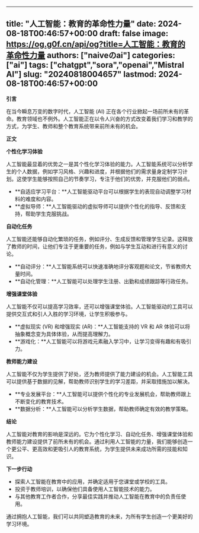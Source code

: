 
---
title: "人工智能：教育的革命性力量"
date: 2024-08-18T00:46:57+00:00
draft: false
image: https://og.g0f.cn/api/og?title=人工智能：教育的革命性力量
authors: ["naiveのai"]
categories: ["ai"]
tags: ["chatgpt","sora","openai","Mistral AI"]
slug: "20240818004657"
lastmod: 2024-08-18T00:46:57+00:00
---
**引言**

在当今瞬息万变的数字时代，人工智能 (AI) 正在各个行业掀起一场前所未有的革命。教育领域也不例外。人工智能正在以令人兴奋的方式改变着我们学习和教学的方式，为学生、教师和整个教育系统带来前所未有的机会。

**正文**

**个性化学习体验**

人工智能最显着的优势之一是其个性化学习体验的能力。人工智能系统可以分析学生的个人数据，例如学习风格、兴趣和进度，并根据他们的需求量身定制学习计划。这使学生能够按照自己的节奏学习，专注于他们的优势，并克服他们的弱点。

* **自适应学习平台：**人工智能驱动平台可以根据学生的表现自动调整学习材料的难度和内容。
* **虚拟导师：**人工智能驱动的虚拟导师可以提供个性化的指导、反馈和支持，帮助学生克服挑战。

**自动化任务**

人工智能还能够自动化繁琐的任务，例如评分、生成反馈和管理学生记录。这释放了教师的时间，让他们专注于更重要的任务，例如与学生互动和进行有意义的讨论。

* **自动评分：**人工智能系统可以快速准确地评分客观题和论文，节省教师大量时间。
* **自动化管理：**人工智能可以处理学生注册、出勤和成绩跟踪等行政任务。

**增强课堂体验**

人工智能不仅可以提高学习效率，还可以增强课堂体验。人工智能驱动的工具可以提供交互式和引人入胜的学习环境，让学生积极参与。

* **虚拟现实 (VR) 和增强现实 (AR)：**人工智能支持的 VR 和 AR 体验可以将抽象概念变为具体体验，从而提高理解力。
* **游戏化：**人工智能可以将游戏元素融入学习中，让学习变得有趣和有吸引力。

**教师能力建设**

人工智能不仅为学生提供了好处，还为教师提供了能力建设的机会。人工智能工具可以提供基于数据的见解，帮助教师识别学生的学习差距，并采取措施加以解决。

* **专业发展平台：**人工智能可以提供个性化的专业发展机会，帮助教师跟上不断变化的教育技术。
* **数据分析：**人工智能可以分析学生数据，帮助教师确定有效的教学策略。

**结论**

人工智能对教育的影响是深远的。它为个性化学习、自动化任务、增强课堂体验和教师能力建设提供了前所未有的机会。通过利用人工智能的力量，我们能够创造一个更公平、更高效和更吸引人的教育系统，为学生提供未来成功所需的技能和知识。

**下一步行动**

* 探索人工智能在教育中的应用，并确定适用于您课堂或学校的工具。
* 投资于教师培训，以确保他们具备使用人工智能技术的能力。
* 与其他教育工作者合作，分享最佳实践并推动人工智能在教育中的负责任使用。

通过拥抱人工智能，我们可以共同塑造教育的未来，为所有学生创造一个更美好的学习环境。
